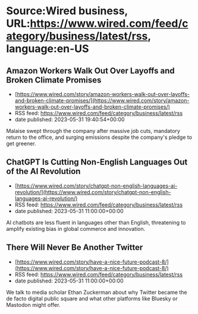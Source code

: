 # Source:Wired business, URL:https://www.wired.com/feed/category/business/latest/rss, language:en-US

## Amazon Workers Walk Out Over Layoffs and Broken Climate Promises
 - [https://www.wired.com/story/amazon-workers-walk-out-over-layoffs-and-broken-climate-promises/](https://www.wired.com/story/amazon-workers-walk-out-over-layoffs-and-broken-climate-promises/)
 - RSS feed: https://www.wired.com/feed/category/business/latest/rss
 - date published: 2023-05-31 19:40:54+00:00

Malaise swept through the company after massive job cuts, mandatory return to the office, and surging emissions despite the company's pledge to get greener.

## ChatGPT Is Cutting Non-English Languages Out of the AI Revolution
 - [https://www.wired.com/story/chatgpt-non-english-languages-ai-revolution/](https://www.wired.com/story/chatgpt-non-english-languages-ai-revolution/)
 - RSS feed: https://www.wired.com/feed/category/business/latest/rss
 - date published: 2023-05-31 11:00:00+00:00

AI chatbots are less fluent in languages other than English, threatening to amplify existing bias in global commerce and innovation.

## There Will Never Be Another Twitter
 - [https://www.wired.com/story/have-a-nice-future-podcast-8/](https://www.wired.com/story/have-a-nice-future-podcast-8/)
 - RSS feed: https://www.wired.com/feed/category/business/latest/rss
 - date published: 2023-05-31 11:00:00+00:00

We talk to media scholar Ethan Zuckerman about why Twitter became the de facto digital public square and what other platforms like Bluesky or Mastodon might offer.

